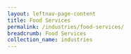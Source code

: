 ```yaml
---
layout: leftnav-page-content
title: Food Services
permalink: /industries/food-services/
breadcrumb: Food Services
collection_name: industries
---
```

